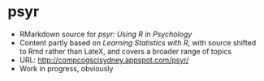 # psyr

- RMarkdown source for *psyr: Using R in Psychology*
- Content partly based on *Learning Statistics with R*, with source shifted to Rmd rather than LateX, and covers a broader range of topics
- URL: http://compcogscisydney.appspot.com/psyr/
- Work in progress, obviously
